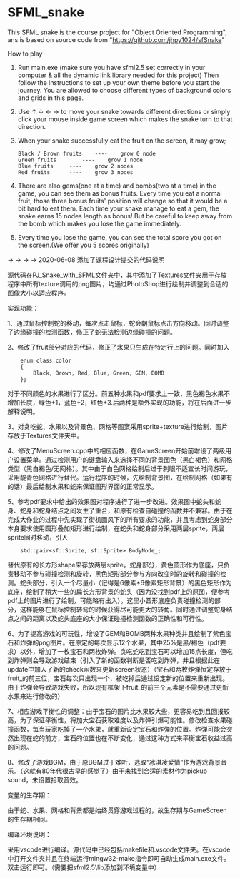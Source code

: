 # SFML_snake
This SFML snake is the course project for "Object Oriented Programming",
ans is based on source code from "https://github.com/jhpy1024/sfSnake"

How to play

1.	Run main.exe (make sure you have sfml2.5 set correctly in your computer & all the dynamic link library needed for this project) 
	Then follow the instructions to set up your own theme before you start the journey.
	You are allowed to choose different types of background colors and grids in this page.

2.	Use ↑ ↓ ← → to move your snake towards different directions or simply click your mouse
	inside game screen which makes the
	snake turn to that direction.

3.	When your snake successfully eat the fruit on the screen, it may grow;

		Black / Brown fruits 	---- 	grow 0 node
		Green fruits 		---- 	grow 1 node
		Blue fruits		---- 	grow 2 nodes
		Red fruits 		---- 	grow 3 nodes

4.	There are also gems(one at a time) and bombs(two at a time) in the game, you can see them as bonus fruits.
	Every time you eat a normal fruit, those three bonus fruits' position will change so that it would be a bit
	hard to eat them. Each time your snake manage to eat a gem, the snake earns 15 nodes length as bonus! But be
	careful to keep away from the bomb which makes you lose the game immediately.
	
5.	Every time you lose the game, you can see the total score you got on the screen.(We offer you 5 scores originally)




->
->
->
->
2020-06-08 添加了课程设计提交的代码说明

源代码在PJ_Snake_with_SFML文件夹中，其中添加了Textures文件夹用于存放程序中所有texture调用的png图片，均通过PhotoShop进行绘制并调整到合适的图像大小以适应程序。

实现功能：

1、通过鼠标控制蛇的移动，每次点击鼠标，蛇会朝鼠标点击方向移动。同时调整了边缘碰撞的检测函数，修正了蛇无法检测边缘碰撞的问题。

2、修改了fruit部分对应的代码，修正了水果只生成在特定行上的问题。同时加入

		enum class color
		{
			Black, Brown, Red, Blue, Green, GEM, BOMB
		};

对于不同颜色的水果进行了区分。前五种水果和pdf要求上一致，黑色褐色水果不增加长度，绿色+1，蓝色+2，红色+3.后两种是额外实现的功能，将在后面进一步解释说明。

3、对贪吃蛇、水果以及背景色、网格等图案采用sprite+texture进行绘制，图片存放于Textures文件夹中。

4、修改了MenuScreen.cpp中的相应函数，在GameScreen开始前增设了两级用户设置菜单。通过检测用户的键盘输入来选择不同的背景图色（黑白褐色）和网格类型（黑白褐色/无网格）。其中由于白色网格绘制后过于刺眼不适宜长时间游玩，采用靛青色网格进行替代。运行程序的时候，先绘制背景图，在绘制网格（如果有的话）最后绘制水果和蛇来保证图形界面的正常显示。

5、参考pdf要求中给出的效果图对程序进行了进一步改进。效果图中蛇头和蛇身、蛇身和蛇身结点之间发生了重合，和原有检查自碰撞的函数并不兼容。由于在完成大作业的过程中先实现了街机画风下的所有要求的功能，并且考虑到蛇身部分本身要求使用圆形叠加矩形进行绘制，在蛇头和蛇身部分采用两层sprite，两层sprite同时移动，引入

		std::pair<sf::Sprite, sf::Sprite> BodyNode_;

替代原有的长方形shape来存放两层sprite。蛇身部分，黄色圆形作为底座，只负责移动不参与碰撞检测和旋转，黑色矩形部分参与方向改变时的旋转和碰撞的检测。蛇头部分，引入一个尽量小（记得是6像素*6像素矩形背景）的黑色矩形作为底座，绘制了稍大一些的扁长方形背景的蛇头（因为没找到pdf上的原图，便参考pdf上的图片进行了绘制，可能略有出入）。这里小圆形底座负责碰撞检测的部分，这样能够在鼠标控制转弯的时候获得尽可能更大的转角。同时通过调整蛇身结点之间的距离以及蛇头底座的大小保证碰撞检测函数的正确性和可行性。

6、为了提高游戏的可玩性，增设了GEM和BOMB两种水果种类并且绘制了紫色宝石和炸弹的png图片。在原定的每次显示12个水果，其中25%是黑/褐色（pdf要求）以外，增加了一枚宝石和两枚炸弹。贪吃蛇吃到宝石可以增加15点长度，但吃到炸弹则会导致游戏结束（引入了新的函数判断是否吃到炸弹，并且根据此在update中加入了新的check函数来更新screen状态）（宝石和两枚炸弹恒定存放于fruit_的前三位，宝石每次只出现一个，被吃掉后通过设定新的位置来重新出现。由于炸弹会导致游戏失败，所以现有框架下fruit_的前三个元素是不需要通过更新水果来进行修改的）

7、相应游戏平衡性的调整：由于宝石的图片比水果较大些，更容易吃到且回报较高，为了保证平衡性，将加大宝石获取难度以及炸弹引爆可能性。修改检查水果碰撞函数，每当玩家吃掉了一个水果，就重新设定宝石和炸弹的位置。炸弹可能会突然出现在蛇的前方，宝石的位置也在不断变化，通过这种方式来平衡宝石收益过高的问题。

8、修改了游戏BGM，由于原BGM过于难听，选取“冰淇凌爱情”作为游戏背景音乐。（这就有80年代很古早的感觉了）由于未找到合适的素材作为pickup sound，未设置拾取音效。

变量的生存期：

由于蛇、水果、网格和背景都是始终贯穿游戏过程的，故生存期与GameScreen的生存期相同。

编译环境说明：

采用vscode进行编译。源代码中已经包括makefile和.vscode文件夹。在vscode中打开文件夹并且在终端运行mingw32-make指令即可自动生成main.exe文件。双击运行即可。（需要把sfml2.5\lib添加到环境变量中）
